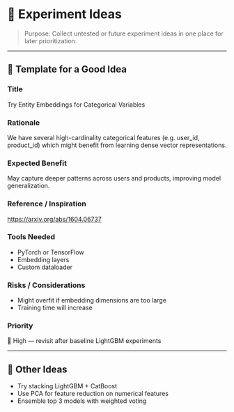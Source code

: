 # 💭 Experiment Ideas

> Purpose: Collect untested or future experiment ideas in one place for later prioritization.

---

## 🧠 Template for a Good Idea

### Title
Try Entity Embeddings for Categorical Variables

### Rationale
We have several high-cardinality categorical features (e.g. user_id, product_id) which might benefit from learning dense vector representations.

### Expected Benefit
May capture deeper patterns across users and products, improving model generalization.

### Reference / Inspiration
https://arxiv.org/abs/1604.06737

### Tools Needed
- PyTorch or TensorFlow
- Embedding layers
- Custom dataloader

### Risks / Considerations
- Might overfit if embedding dimensions are too large
- Training time will increase

### Priority
🌟 High — revisit after baseline LightGBM experiments

---

## 📌 Other Ideas

- Try stacking LightGBM + CatBoost
- Use PCA for feature reduction on numerical features
- Ensemble top 3 models with weighted voting
